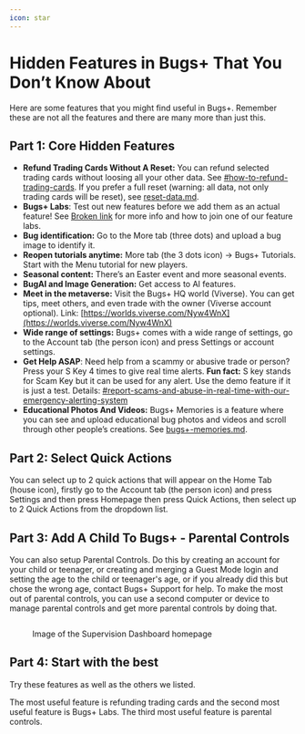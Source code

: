 ```yaml
---
icon: star
---
```


# Hidden Features in Bugs+ That You Don’t Know About

Here are some features that you might find useful in Bugs+. Remember these are not all the features and there are many more than just this.

## Part 1: Core Hidden Features

* **Refund Trading Cards Without A Reset:** You can refund selected trading cards without loosing all your other data. See [#how-to-refund-trading-cards](gameplay/collection/#how-to-refund-trading-cards "mention"). If you prefer a full reset (warning: all data, not only trading cards will be reset), see [reset-data.md](gameplay/reset-data.md "mention").
* **Bugs+ Labs**: Test out new features before we add them as an actual feature! See [Broken link](broken-reference "mention") for more info and how to join one of our feature labs.
* **Bug identification:** Go to the More tab (three dots) and upload a bug image to identify it.
* **Reopen tutorials anytime:** More tab (the 3 dots icon) → Bugs+ Tutorials. Start with the Menu tutorial for new players.
* **Seasonal content:** There’s an Easter event and more seasonal events.
* **BugAI and Image Generation:** Get access to AI features.
* **Meet in the metaverse:** Visit the Bugs+ HQ world (Viverse). You can get tips, meet others, and even trade with the owner (Viverse account optional). Link: [https://worlds.viverse.com/Nyw4WnX](https://worlds.viverse.com/Nyw4WnX)
* **Wide range of settings:** Bugs+ comes with a wide range of settings, go to the Account tab (the person icon) and press Settings or account settings.
* **Get Help ASAP**: Need help from a scammy or abusive trade or person? Press your S Key 4 times to give real time alerts. **Fun fact:** S key stands for Scam Key but it can be used for any alert. Use the demo feature if it is just a test. Details: [#report-scams-and-abuse-in-real-time-with-our-emergency-alerting-system](trading/anti-scam-and-abuse-features.md#report-scams-and-abuse-in-real-time-with-our-emergency-alerting-system "mention")
* **Educational Photos And Videos:** Bugs+ Memories is a feature where you can see and upload educational bug photos and videos and scroll through other people’s creations. See [bugs+-memories.md](gameplay/bugs+-memories.md "mention").

## Part 2: Select Quick Actions

You can select up to 2 quick actions that will appear on the Home Tab (house icon), firstly go to the Account tab (the person icon) and press Settings and then press Homepage then press Quick Actions, then select up to 2 Quick Actions from the dropdown list.

## Part 3: Add A Child To Bugs+ - Parental Controls

You can also setup Parental Controls. Do this by creating an account for your child or teenager, or creating and merging a Guest Mode login and setting the age to the child or teenager's age, or if you already did this but chose the wrong age, contact Bugs+ Support for help. To make the most out of parental controls, you can use a second computer or device to manage parental controls and get more parental controls by doing that.

<figure><img src=".gitbook/assets/Image 1-9-2025 at 2.44 pm.png" alt=""><figcaption><p>Image of the Supervision Dashboard homepage</p></figcaption></figure>

## Part 4: Start with the best

Try these features as well as the others we listed.

The most useful feature is refunding trading cards and the second most useful feature is Bugs+ Labs. The third most useful feature is parental controls.
